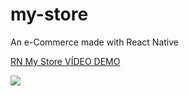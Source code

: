 # my-store
An e-Commerce made with React Native

[RN My Store VÍDEO DEMO](https://photos.google.com/share/AF1QipPpxY603_XXTVlvztWhggg4rk88sUlizCPXVva86oK6M-X51uQNJhBnFReLboiaTA/photo/AF1QipNuH61l5CxXhweM49Fw97wsDuak20-qXETH2FBw?key=VF8teTIyOFN6TUhDbU1vQlgzaFQ0VmtFWXNEcjdR "RN My Store VÍDEO DEMO")


![](https://lh3.googleusercontent.com/iNem1JKtK6kCpD6hlGOvpXva44UevpVb205ZAz-N4QqdRRThyfP0tctYUzb-XBuh9ws_9QvttmomEgcGc6XrJG7k_ft0SHMfcmMygenY35uNDweyYt0ZYDCo4RKr_gsqb_8G7ZJHOknOEMMVB13pBPGeXjBN8Uh0MbMescrU916hEnTYs3AnWzBtEpSneuqX8jYIHXjDoXpAaWFdDdYx5HZlAHq5nNGzahcw4f6NWQWJilueZuEtGPd-yZ_q7p6UxDQz6GJ0G_xy5Rw8FpuKpogNlYYvzYWVIhwG3RZbCnfUm_pL8bnvzHUgORx6EAWtEXviav3wHiliIBHhdcYcudiaoON3qWSvxqcXbo-c83je3vluvoZrkGc5qu6TE3NA4tICw7RRu_c9TEVsJ6AjgbfBmOpE5Vgk9X65gweKV1Kfh3SEFjA2mSDAnLiFk1mmr0Cg8PUqYZxj3Y1B-XdeaRQOMLOR8TZmOIwfvMJsoUDg_DpF7LMXeTwjOxBfP5LTgqljSZJ2DfvJrtnNzrJNRAcQItXnrFP8CC2FHrOSu907etBx-pBq49dkE-bdO4aeKuSXPNaC5zqDjRpva3E1FxiXwJ9d78eoZYoPtdAlCSq_i2j8HKicQuugJXnp-uJxMMILJJmGLwhaIDaXlorwF6Xw6f_nlyymFjps=w1280-h1016-no)
